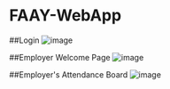 # FAAY-WebApp

##Login
![image](https://github.com/aya-nashawati/FAAY-WebApp/blob/master/Screenshots/1%20-%20Login.png)

##Employer Welcome Page
![image](https://github.com/aya-nashawati/FAAY-WebApp/blob/master/Screenshots/2%20-%20Employer%20Welcome%20page.png)

##Employer's Attendance Board
![image](https://github.com/aya-nashawati/FAAY-WebApp/blob/master/Screenshots/3%20-%20Employer's%20attendance%20board.png)
